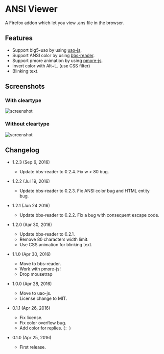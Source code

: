 ANSI Viewer
===========

A Firefox addon which let you view .ans file in the browser.

Features
--------

* Support big5-uao by using [uao-js](https://github.com/eight04/uao-js).
* Support ANSI color by using [bbs-reader](https://github.com/eight04/bbs-reader).
* Support pmore animation by using [pmore-js](https://github.com/eight04/pmore-js).
* Invert color with Alt+L. (use CSS filter)
* Blinking text.

Screenshots
-----------

### With cleartype

![screenshot](http://i.imgur.com/FS5ch99.png)

### Without cleartype

![screenshot](http://i.imgur.com/s1uUlLH.png)

Changelog
---------

* 1.2.3 (Sep 6, 2016)

	- Update bbs-reader to 0.2.4. Fix w > 80 bug.

* 1.2.2 (Jul 19, 2016)

	- Update bbs-reader to 0.2.3. Fix ANSI color bug and HTML entity bug.

* 1.2.1 (Jun 24 2016)

	- Update bbs-reader to 0.2.2. Fix a bug with consequent escape code.

* 1.2.0 (Apr 30, 2016)

	- Update bbs-reader to 0.2.1.
	- Remove 80 characters width limit.
	- Use CSS animation for blinking text.

* 1.1.0 (Apr 30, 2016)

	- Move to bbs-reader.
	- Work with pmore-js!
	- Drop mousetrap

* 1.0.0 (Apr 28, 2016)

	- Move to uao-js.
	- License change to MIT.

* 0.1.1 (Apr 26, 2016)
    
    - Fix license.
    - Fix color overflow bug.
    - Add color for replies. (`: `)
    
* 0.1.0 (Apr 25, 2016)

    - First release.
